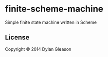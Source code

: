 # finite-scheme-machine
Simple finite state machine written in Scheme

## License
Copyright © 2014 Dylan Gleason
